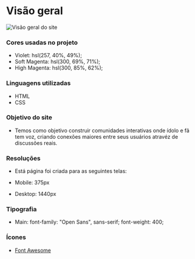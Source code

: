 # Visão geral
![Visão geral do site](../projeto-huddle-base/src/images/readme-huddle.gif)


### Cores usadas no projeto 

- Violet: hsl(257, 40%, 49%);
- Soft Magenta: hsl(300, 69%, 71%);
- High Magenta: hsl(300, 85%, 62%);

### Linguagens utilizadas

- HTML
- CSS

### Objetivo do site

- Temos como objetivo construir comunidades interativas onde ídolo e fã tem voz, criando conexões maiores entre seus usuários atravéz de discussões reais.

### Resoluções

- Está página foi criada para as seguintes telas:

- Mobile: 375px
- Desktop: 1440px

### Tipografia

- Main:
    font-family: "Open Sans", sans-serif;
    font-weight: 400;

### Ícones

- [Font Awesome](https://fontawesome.com/)




